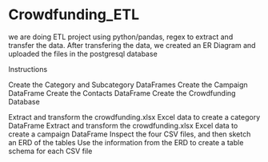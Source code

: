 # Crowdfunding_ETL
we are doing ETL project using python/pandas, regex to extract and transfer the data. After transfering the data, we created an ER Diagram and uploaded the files 
in the postgresql database

Instructions

Create the Category and Subcategory DataFrames
Create the Campaign DataFrame
Create the Contacts DataFrame
Create the Crowdfunding Database

Extract and transform the crowdfunding.xlsx Excel data to create a category DataFrame
Extract and transform the crowdfunding.xlsx Excel data to create a campaign DataFrame
Inspect the four CSV files, and then sketch an ERD of the tables
Use the information from the ERD to create a table schema for each CSV file
